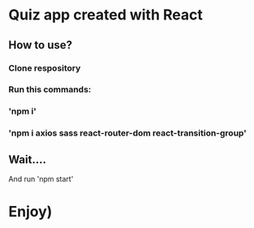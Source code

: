 # Quiz app created with React

## How to use?

### Clone respository

### Run this commands:
###  'npm i'
###  'npm i axios sass react-router-dom react-transition-group'
Wait....
---
And run 'npm start'

# Enjoy)
